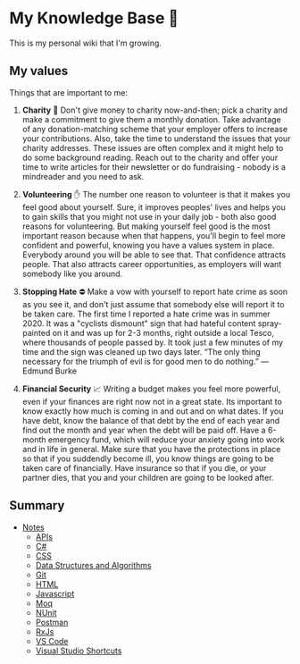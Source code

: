 # My Knowledge Base 🌿

This is my personal wiki that I'm growing.

## My values

Things that are important to me:

1. **Charity** 💸 Don't give money to charity now-and-then; pick a charity and make a commitment to give them a monthly donation. Take advantage of any donation-matching scheme that your employer offers to increase your contributions. Also, take the time to understand the issues that your charity addresses. These issues are often complex and it might help to do some background reading. Reach out to the charity and offer your time to write articles for their newsletter or do fundraising - nobody is a mindreader and you need to ask.

2. **Volunteering** ✋ The number one reason to volunteer is that it makes you feel good about yourself. Sure, it improves peoples' lives and helps you to gain skills that you might not use in your daily job - both also good reasons for volunteering. But making yourself feel good is the most important reason because when that happens, you'll begin to feel more confident and powerful, knowing you have a values system in place. Everybody around you will be able to see that. That confidence attracts people. That also attracts career opportunities, as employers will want somebody like you around.

3. **Stopping Hate** ⛔️ Make a vow with yourself to report hate crime as soon as you see it, and don't just assume that somebody else will report it to be taken care. The first time I reported a hate crime was in summer 2020. It was a "cyclists dismount" sign that had hateful content spray-painted on it and was up for 2-3 months, right outside a local Tesco, where thousands of people passed by. It took just a few minutes of my time and the sign was cleaned up two days later. “The only thing necessary for the triumph of evil is for good men to do nothing.” ― Edmund Burke

4. **Financial Security** 📈 Writing a budget makes you feel more powerful, even if your finances are right now not in a great state. Its important to know exactly how much is coming in and out and on what dates. If you have debt, know the balance of that debt by the end of each year and find out the month and year when the debt will be paid off. Have a 6-month emergency fund, which will reduce your anxiety going into work and in life in general. Make sure that you have the protections in place so that if you suddendly become ill, you know things are going to be taken care of financially. Have insurance so that if you die, or your partner dies, that you and your children are going to be looked after. 


## Summary

- [Notes](georgemarklow/index.md)
  - [APIs](georgemarklow/api/index.md)
  - [C#](georgemarklow/c-sharp/index.md)
  - [CSS](georgemarklow/css/index.md)
  - [Data Structures and Algorithms](georgemarklow/data-structures-and-algorithms/index.md)
  - [Git](georgemarklow/git/index.md)
  - [HTML](georgemarklow/html/index.md)
  - [Javascript](georgemarklow/javascript/index.md)
  - [Moq](georgemarklow/moq/index.md)
  - [NUnit](georgemarklow/nunit/index.md)
  - [Postman](georgemarklow/postman/index.md)
  - [RxJs](georgemarklow/rxjs/index.md)
  - [VS Code](georgemarklow/vs-code/index.md)
  - [Visual Studio Shortcuts](georgemarklow/visual-studio-shortcuts/index.md)
